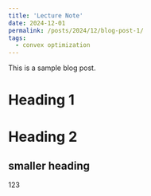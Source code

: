 ```yaml
---
title: 'Lecture Note'
date: 2024-12-01
permalink: /posts/2024/12/blog-post-1/
tags:
  - convex optimization
---
```


This is a sample blog post. 

Heading 1
======

Heading 2
======

smaller heading
------

$123$